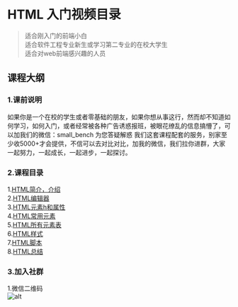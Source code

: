 # HTML 入门视频目录

> 适合刚入门的前端小白  
> 适合软件工程专业新生或学习第二专业的在校大学生  
> 适合对web前端感兴趣的人员


## 课程大纲
### 1.课前说明
如果你是一个在校的学生或者零基础的朋友，如果你想从事这行，然而却不知道如何学习，如何入门，或者经常被各种广告诱惑报班，被眼花缭乱的信息搞懵了，可以加我们的微信：small_bench  为您答疑解惑
我们这套课程配套的服务，别家至少收5000+才会提供，不信可以去对比对比，加我的微信，我们拉你进群，大家一起努力，一起成长，一起进步，一起探讨。
### 2.课程目录
1.[HTML简介，介绍](http://www.baidu.com)  
2.[HTML编辑器](http://www.baidu.com)  
3.[HTML元素h和属性]()  
4.[HTML常用元素]()   
5.[HTML所有元素表]()   
6.[HTML样式]()  
7.[HTML脚本]()  
8.[HTML总结]()  
### 3.加入社群
1.微信二维码  
![alt](https://ws2.sinaimg.cn/large/006tKfTcgy1g12mrebgc3j30by0bymxz.jpg)
